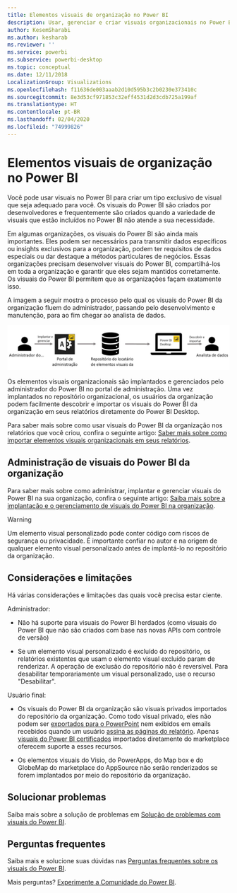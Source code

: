 ```yaml
---
title: Elementos visuais de organização no Power BI
description: Usar, gerenciar e criar visuais organizacionais no Power BI
author: KesemSharabi
ms.author: kesharab
ms.reviewer: ''
ms.service: powerbi
ms.subservice: powerbi-desktop
ms.topic: conceptual
ms.date: 12/11/2018
LocalizationGroup: Visualizations
ms.openlocfilehash: f11636de003aaab2d10d595b3c2b0230e373410c
ms.sourcegitcommit: 8e3d53cf971853c32eff4531d2d3cdb725a199af
ms.translationtype: HT
ms.contentlocale: pt-BR
ms.lasthandoff: 02/04/2020
ms.locfileid: "74999826"
---
```

# <a name="organizational-visuals-in-power-bi"></a>Elementos visuais de organização no Power BI

Você pode usar visuais no Power BI para criar um tipo exclusivo de visual que seja adequado para você. Os visuais do Power BI são criados por desenvolvedores e frequentemente são criados quando a variedade de visuais que estão incluídos no Power BI não atende a sua necessidade.

Em algumas organizações, os visuais do Power BI são ainda mais importantes. Eles podem ser necessários para transmitir dados específicos ou insights exclusivos para a organização, podem ter requisitos de dados especiais ou dar destaque a métodos particulares de negócios. Essas organizações precisam desenvolver visuais do Power BI, compartilhá-los em toda a organização e garantir que eles sejam mantidos corretamente. Os visuais do Power BI permitem que as organizações façam exatamente isso.

A imagem a seguir mostra o processo pelo qual os visuais do Power BI da organização fluem do administrador, passando pelo desenvolvimento e manutenção, para ao fim chegar ao analista de dados.

![Imagem do visual personalizado](media/power-bi-custom-visuals-organizational/custom-visual-org-01.jpg)

Os elementos visuais organizacionais são implantados e gerenciados pelo administrador do Power BI no portal de administração. Uma vez implantados no repositório organizacional, os usuários da organização podem facilmente descobrir e importar os visuais do Power BI da organização em seus relatórios diretamente do Power BI Desktop.

Para saber mais sobre como usar visuais do Power BI da organização nos relatórios que você criou, confira o seguinte artigo: [Saber mais sobre como importar elementos visuais organizacionais em seus relatórios](power-bi-custom-visuals.md).

## <a name="administer-organizational-power-bi-visuals"></a>Administração de visuais do Power BI da organização

Para saber mais sobre como administrar, implantar e gerenciar visuais do Power BI na sua organização, confira o seguinte artigo: [Saiba mais sobre a implantação e o gerenciamento de visuais do Power BI na organização](https://go.microsoft.com/fwlink/?linkid=866790).

> [!WARNING]
> Um elemento visual personalizado pode conter código com riscos de segurança ou privacidade. É importante confiar no autor e na origem de qualquer elemento visual personalizado antes de implantá-lo no repositório da organização.

## <a name="considerations-and-limitations"></a>Considerações e limitações

Há várias considerações e limitações das quais você precisa estar ciente.

Administrador:

* Não há suporte para visuais do Power BI herdados (como visuais do Power BI que não são criados com base nas novas APIs com controle de versão)

* Se um elemento visual personalizado é excluído do repositório, os relatórios existentes que usam o elemento visual excluído param de renderizar. A operação de exclusão do repositório não é reversível. Para desabilitar temporariamente um visual personalizado, use o recurso "Desabilitar".

Usuário final:

* Os visuais do Power BI da organização são visuais privados importados do repositório da organização. Como todo visual privado, eles não podem ser [exportados para o PowerPoint](https://docs.microsoft.com/power-bi/consumer/end-user-powerpoint) nem exibidos em emails recebidos quando um usuário [assina as páginas do relatório](https://docs.microsoft.com/power-bi/consumer/end-user-subscribe). Apenas [visuais do Power BI certificados](https://docs.microsoft.com/power-bi/power-bi-custom-visuals-certified) importados diretamente do marketplace oferecem suporte a esses recursos.

* Os elementos visuais do Visio, do PowerApps, do Map box e do GlobeMap do marketplace do AppSource não serão renderizados se forem implantados por meio do repositório da organização.

## <a name="troubleshoot"></a>Solucionar problemas

Saiba mais sobre a solução de problemas em [Solução de problemas com visuais do Power BI](power-bi-custom-visuals-troubleshoot.md).

## <a name="faq"></a>Perguntas frequentes

Saiba mais e solucione suas dúvidas nas [Perguntas frequentes sobre os visuais do Power BI](power-bi-custom-visuals-faq.md#organizational-power-bi-visuals).

Mais perguntas? [Experimente a Comunidade do Power BI](https://community.powerbi.com/).
